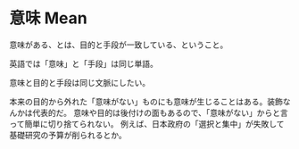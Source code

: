 # 意味 Mean

意味がある、とは、目的と手段が一致している、ということ。

英語では「意味」と「手段」は同じ単語。

意味と目的と手段は同じ文脈にしたい。

本来の目的から外れた「意味がない」ものにも意味が生じることはある。装飾なんかは代表的だ。
意味や目的は後付けの面もあるので、「意味がない」からと言って簡単に切り捨てられない。
例えば、日本政府の「選択と集中」が失敗して基礎研究の予算が削られるとか。
